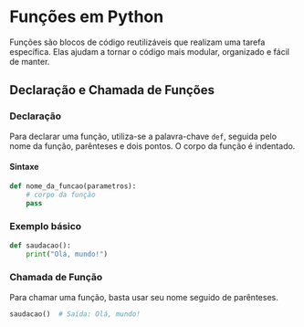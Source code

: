 # Funções em Python

Funções são blocos de código reutilizáveis que realizam uma tarefa específica. Elas ajudam a tornar o código mais modular, organizado e fácil de manter.

## Declaração e Chamada de Funções

### Declaração

Para declarar uma função, utiliza-se a palavra-chave `def`, seguida pelo nome da função, parênteses e dois pontos. O corpo da função é indentado.

#### Sintaxe

```python
def nome_da_funcao(parametros):
    # corpo da função
    pass
```

### Exemplo básico

```python
def saudacao():
    print("Olá, mundo!")
```

### Chamada de Função

Para chamar uma função, basta usar seu nome seguido de parênteses.

```python
saudacao()  # Saída: Olá, mundo!
```


